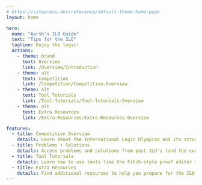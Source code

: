 ```yaml
---
# https://vitepress.dev/reference/default-theme-home-page
layout: home

hero:
  name: "Aarsh's ILO Guide"
  text: "Tips for the ILO"
  tagline: Enjoy the logic!
  actions:
    - theme: brand
      text: Overview
      link: /Overview/Introduction
    - theme: alt
      text: Competition
      link: /Competition/Competition-Overview
    - theme: alt
      text: Tool Tutorials
      link: /Tool-Tutorials/Tool-Tutorials-Overview
    - theme: alt
      text: Extra Resources
      link: /Extra-Resources/Extra-Resources-Overview

features:
  - title: Competition Overview
    details: Learn about the International Logic Olympiad and its structure.
  - title: Problems + Solutions
    details: Access problems and solutions from past ILO's (and the current one happening as well).
  - title: Tool Tutorials
    details: Learn how to use tools like the Fitch-style proof editor to improve your logic skills.
  - title: Extra Resources
    details: Find additional resources to help you prepare for the ILO.
---
```


